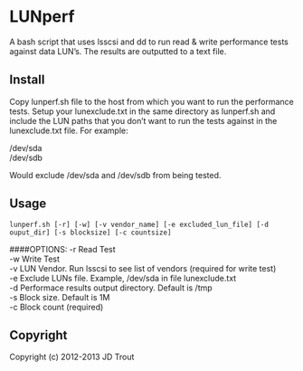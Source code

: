# LUNperf

A bash script that uses lsscsi and dd to run read & write performance tests against data LUN’s. The results are outputted to a text file.

## Install

Copy lunperf.sh file to the host from which you want to run the performance tests. Setup your lunexclude.txt in the same directory as lunperf.sh and include the LUN paths that you don’t want to run the tests against in the lunexclude.txt file. For example:

/dev/sda   
/dev/sdb

Would exclude /dev/sda and /dev/sdb from being tested.

## Usage

```
lunperf.sh [-r] [-w] [-v vendor_name] [-e excluded_lun_file] [-d ouput_dir] [-s blocksize] [-c countsize]
```

####OPTIONS:
-r Read Test         
-w Write Test        
-v LUN Vendor. Run lsscsi to see list of vendors (required for write test)    
-e Exclude LUNs file. Example, /dev/sda in file lunexclude.txt   
-d Performace results output directory. Default is /tmp    
-s Block size. Default is 1M    
-c Block count (required)   

## Copyright 

Copyright (c) 2012-2013 JD Trout
